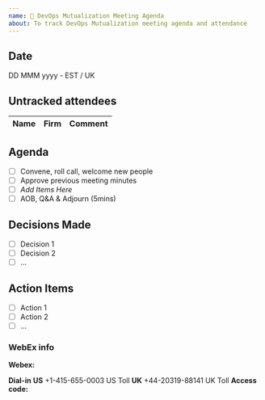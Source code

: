 ```yaml
---
name: 🤝 DevOps Mutualization Meeting Agenda
about: To track DevOps Mutualization meeting agenda and attendance
---
```


## Date
_<day-of-week>_ DD MMM yyyy - _<time>_ EST / _<time>_ UK

## Untracked attendees
| Name | Firm | Comment |
|:---------|:------------|:-----|

## Agenda

- [ ] Convene, roll call, welcome new people
- [ ] Approve previous meeting minutes
- [ ] _Add Items Here_
- [ ] AOB, Q&A & Adjourn (5mins)

## Decisions Made
- [ ] Decision 1
- [ ] Decision 2
- [ ] ...

## Action Items
- [ ] Action 1
- [ ] Action 2
- [ ] ...

### WebEx info
**Webex:** 
_<webex-link>_

**Dial-in**
**US** +1-415-655-0003 US Toll
**UK** +44-20319-88141 UK Toll
**Access code:** _<webex-access-code>_